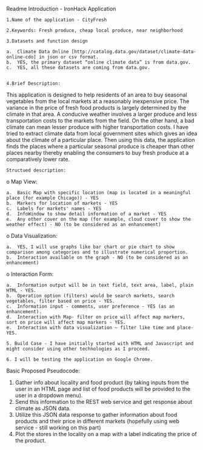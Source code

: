 Readme Introduction - IronHack Application

    1.Name of the application - CityFresh

    2.Keywords: Fresh produce, cheap local produce, near neighborhood

    3.Datasets and function design

    a.  Climate Data Online [http://catalog.data.gov/dataset/climate-data-online-cdo] in json or csv format. 
    b.  YES, the primary dataset “online climate data” is from data.gov.
    c.  YES, all these datasets are coming from data.gov.


    4.Brief Description:

This application is designed to help residents of an area to buy seasonal vegetables from the local markets at a reasonably     inexpensive price. The variance in the price of fresh food products is largely determined by the climate in that area. A conducive weather involves a larger produce and less transportation costs to the markets from the field. On the other hand, a bad climate can mean lesser produce with higher transportation costs. I have tried to extract climate data from local government sites which gives an idea about the climate of a particular place. Then using this data, the application finds the places where a particular seasonal produce is cheaper than other places nearby thereby enabling the consumers to buy fresh produce at a comparatively lower rate.


    Structued description:

o Map View:

    a.	Basic Map with specific location (map is located in a meaningful place (for example Chicago)) - YES
    b.	Markers for location of markets - YES
    c.	Labels for markets' names - YES
    d.	InfoWindow to show detail information of a market - YES
    e.	Any other cover on the map (for example, cloud cover to show the weather effect) - NO (to be considered as an enhancement) 

o Data Visualization:

    a.	YES, I will use graphs like bar chart or pie chart to show comparison among categories and to illustrate numerical proportion. 
    b.	Interaction available on the graph - NO (to be considered as an enhancement)

o Interaction Form:

    a.	Information output will be in text field, text area, label, plain HTML - YES.
    b.	Operation option (filters) would be search markets, search vegetables, filter based on price - YES.
    c.	Information input - comments, user preference - YES (as an enhancement).
    d.	Interaction with Map- filter on price will affect map markers, sort on price will affect map markers - YES.
    e.	Interaction with data visualization – filter like time and place- YES.

    5. Build Case - I have initially started with HTML and Javascript and might consider using other technologies as I proceed.

    6. I will be testing the application on Google Chrome.

Basic Proposed Pseudocode:

1. Gather info about locality and food product (by taking inputs from the user in an HTML page and list of food products will be          provided to the user in a dropdown menu).
2. Send this information to the REST web service and get response about climate as JSON data.
3. Utilize this JSON data response to gather information about food products and their price in different markets (hopefully using        web service - still working on this part)
4. Plot the stores in the locality on a map with a label indicating the price of the product.


